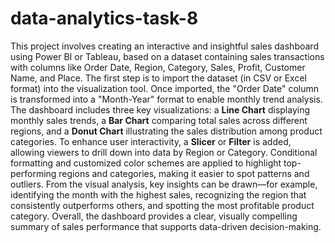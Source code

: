 # data-analytics-task-8



This project involves creating an interactive and insightful sales dashboard using Power BI or Tableau, based on a dataset containing sales transactions with columns like Order Date, Region, Category, Sales, Profit, Customer Name, and Place. The first step is to import the dataset (in CSV or Excel format) into the visualization tool. Once imported, the "Order Date" column is transformed into a "Month-Year" format to enable monthly trend analysis. The dashboard includes three key visualizations: a **Line Chart** displaying monthly sales trends, a **Bar Chart** comparing total sales across different regions, and a **Donut Chart** illustrating the sales distribution among product categories. To enhance user interactivity, a **Slicer** or **Filter** is added, allowing viewers to drill down into data by Region or Category. Conditional formatting and customized color schemes are applied to highlight top-performing regions and categories, making it easier to spot patterns and outliers. From the visual analysis, key insights can be drawn—for example, identifying the month with the highest sales, recognizing the region that consistently outperforms others, and spotting the most profitable product category. Overall, the dashboard provides a clear, visually compelling summary of sales performance that supports data-driven decision-making.
